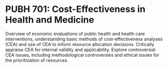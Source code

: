 # PUBH 701: Cost-Effectiveness in Health and Medicine

Overview of economic evaluations of public health and health care interventions, understanding basic methods of cost-effectiveness analyses (CEA) and use of CEA to inform resource allocation decisions. Critically appraise CEA for internal validity and applicability. Explore controversial CEA issues, including methodological controversies and ethical issues for the prioritization of resources.